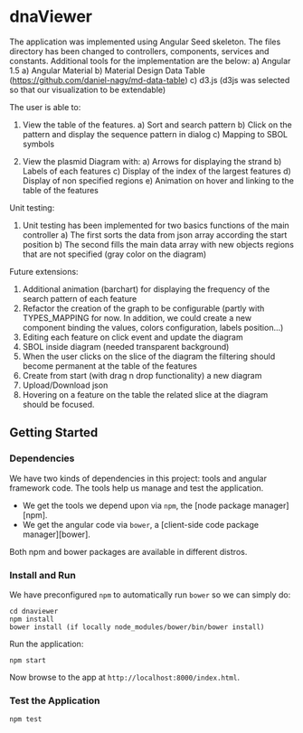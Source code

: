# dnaViewer

The application was implemented using Angular Seed skeleton. The files directory
has been changed to controllers, components, services and constants.
Additional tools for the implementation are the below:
a) Angular 1.5
a) Angular Material
b) Material Design Data Table (https://github.com/daniel-nagy/md-data-table)
c) d3.js (d3js was selected so that our visualization to be extendable)

The user is able to:
1) View the table of the features.
a) Sort and search pattern
b) Click on the pattern and display the sequence pattern in dialog
c) Mapping to SBOL symbols

2) View the plasmid Diagram with:
a) Arrows for displaying the strand
b) Labels of each features
c) Display of the index of the largest features
d) Display of non specified regions
e) Animation on hover and linking to the table of the features

Unit testing:
1) Unit testing has been implemented for two basics functions of the main controller
a) The first sorts the data from json array according the start position
b) The second fills the main data array with new objects regions that are not
specified (gray color on the diagram)

Future extensions:
1) Additional animation (barchart) for displaying the frequency of the search
   pattern of each feature
2) Refactor the creation of the graph to be configurable (partly with TYPES_MAPPING for now. In addition, we could create a new component binding the values, colors configuration, labels position...)
3) Editing each feature on click event and update the diagram
5) SBOL inside diagram (needed transparent background)
6) When the user clicks on the slice of the diagram the filtering should become
   permanent at the table of the features
7) Create from start (with drag n drop functionality) a new diagram
8) Upload/Download json
9) Hovering on a feature on the table the related slice at the diagram should
  be focused.

## Getting Started

### Dependencies

We have two kinds of dependencies in this project: tools and angular framework code.  The tools help us manage and test the application.

* We get the tools we depend upon via `npm`, the [node package manager][npm].
* We get the angular code via `bower`, a [client-side code package manager][bower].

Both npm and bower packages are available in different distros.

### Install and Run

We have preconfigured `npm` to automatically run `bower` so we can simply do:

```
cd dnaviewer
npm install
bower install (if locally node_modules/bower/bin/bower install)
```

Run the application:
```
npm start
```

Now browse to the app at `http://localhost:8000/index.html`.

### Test the Application

```
npm test
```
